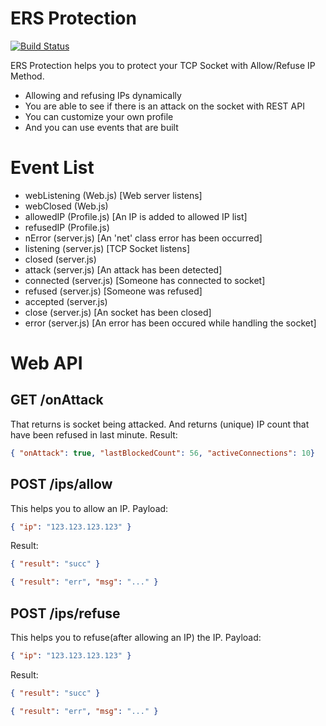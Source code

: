 # ERS Protection
[![Build Status](https://travis-ci.org/joemccann/dillinger.svg?branch=master)](https://travis-ci.org/joemccann/dillinger)

ERS Protection helps you to protect your TCP Socket with Allow/Refuse IP Method.

  - Allowing and  refusing IPs dynamically
  - You are able to see if there is an attack on the socket with REST API
  - You can customize your own profile
  - And you can use events that are built

# Event List
- webListening (Web.js) [Web server listens]
- webClosed (Web.js)
- allowedIP (Profile.js) [An IP is added to allowed IP list]
- refusedIP (Profile.js)
- nError (server.js) [An 'net' class error has been occurred]
- listening (server.js) [TCP Socket listens]
- closed (server.js)
- attack (server.js) [An attack has been detected]
- connected (server.js) [Someone has connected to socket]
- refused (server.js) [Someone was refused]
- accepted (server.js)
- close (server.js) [An socket has been closed]
- error (server.js) [An error has been occured while handling the socket]

# Web API
## GET /onAttack
That returns is socket being attacked. And returns (unique) IP count that have been refused in last minute.
Result:
~~~json
{ "onAttack": true, "lastBlockedCount": 56, "activeConnections": 10}
~~~
## POST /ips/allow
This helps you to allow an IP.
Payload:
~~~json
{ "ip": "123.123.123.123" }
~~~
Result:
~~~json
{ "result": "succ" }
~~~
~~~json
{ "result": "err", "msg": "..." }
~~~
## POST /ips/refuse
This helps you to refuse(after allowing an IP) the IP.
Payload:
~~~json
{ "ip": "123.123.123.123" }
~~~
Result:
~~~json
{ "result": "succ" }
~~~
~~~json
{ "result": "err", "msg": "..." }
~~~